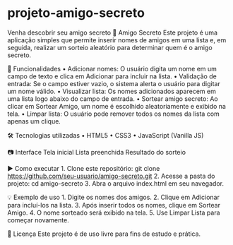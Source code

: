 # projeto-amigo-secreto
Venha descobrir seu amigo secreto
🎁 Amigo Secreto
Este projeto é uma aplicação simples que permite inserir nomes de amigos em uma lista e, em seguida, realizar um sorteio aleatório para determinar quem é o amigo secreto.

🚀 Funcionalidades
    • Adicionar nomes: O usuário digita um nome em um campo de texto e clica em Adicionar para incluir na lista.
    • Validação de entrada: Se o campo estiver vazio, o sistema alerta o usuário para digitar um nome válido.
    • Visualizar lista: Os nomes adicionados aparecem em uma lista logo abaixo do campo de entrada.
    • Sortear amigo secreto: Ao clicar em Sortear Amigo, um nome é escolhido aleatoriamente e exibido na tela.
    • Limpar lista: O usuário pode remover todos os nomes da lista com apenas um clique.

🛠️ Tecnologias utilizadas
    • HTML5
    • CSS3
    • JavaScript (Vanilla JS)

📷 Interface
Tela inicial
Lista preenchida
Resultado do sorteio

▶️ Como executar
    1. Clone este repositório:
       git clone https://github.com/seu-usuario/amigo-secreto.git
    2. Acesse a pasta do projeto:
       cd amigo-secreto
    3. Abra o arquivo index.html em seu navegador.

💡 Exemplo de uso
    1. Digite os nomes dos amigos.
    2. Clique em Adicionar para incluí-los na lista.
    3. Após inserir todos os nomes, clique em Sortear Amigo.
    4. O nome sorteado será exibido na tela.
    5. Use Limpar Lista para começar novamente.

📜 Licença
Este projeto é de uso livre para fins de estudo e prática.
